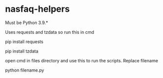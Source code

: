 # nasfaq-helpers

Must be Python 3.9.*

Uses requests and tzdata so run this in cmd

pip install requests

pip install tzdata

open cmd in files directory and use this to run the scripts. Replace filename

python filename.py
